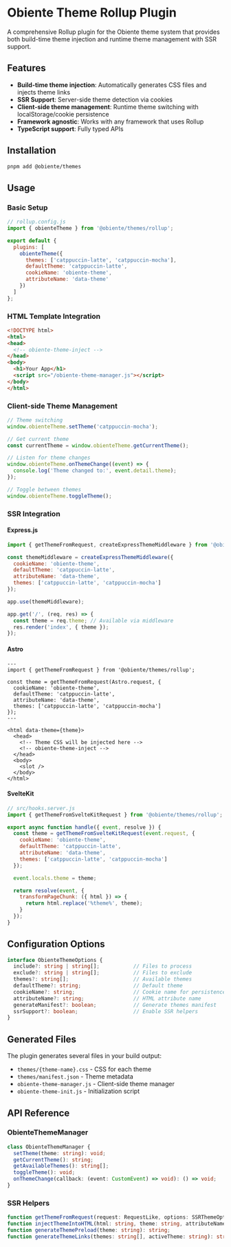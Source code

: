 # Obiente Theme Rollup Plugin

A comprehensive Rollup plugin for the Obiente theme system that provides both build-time theme injection and runtime theme management with SSR support.

## Features

- **Build-time theme injection**: Automatically generates CSS files and injects theme links
- **SSR Support**: Server-side theme detection via cookies
- **Client-side theme management**: Runtime theme switching with localStorage/cookie persistence
- **Framework agnostic**: Works with any framework that uses Rollup
- **TypeScript support**: Fully typed APIs

## Installation

```bash
pnpm add @obiente/themes
```

## Usage

### Basic Setup

```javascript
// rollup.config.js
import { obienteTheme } from '@obiente/themes/rollup';

export default {
  plugins: [
    obienteTheme({
      themes: ['catppuccin-latte', 'catppuccin-mocha'],
      defaultTheme: 'catppuccin-latte',
      cookieName: 'obiente-theme',
      attributeName: 'data-theme'
    })
  ]
};
```

### HTML Template Integration

```html
<!DOCTYPE html>
<html>
<head>
  <!-- obiente-theme-inject -->
</head>
<body>
  <h1>Your App</h1>
  <script src="/obiente-theme-manager.js"></script>
</body>
</html>
```

### Client-side Theme Management

```javascript
// Theme switching
window.obienteTheme.setTheme('catppuccin-mocha');

// Get current theme
const currentTheme = window.obienteTheme.getCurrentTheme();

// Listen for theme changes
window.obienteTheme.onThemeChange((event) => {
  console.log('Theme changed to:', event.detail.theme);
});

// Toggle between themes
window.obienteTheme.toggleTheme();
```

### SSR Integration

#### Express.js

```javascript
import { getThemeFromRequest, createExpressThemeMiddleware } from '@obiente/themes/rollup';

const themeMiddleware = createExpressThemeMiddleware({
  cookieName: 'obiente-theme',
  defaultTheme: 'catppuccin-latte',
  attributeName: 'data-theme',
  themes: ['catppuccin-latte', 'catppuccin-mocha']
});

app.use(themeMiddleware);

app.get('/', (req, res) => {
  const theme = req.theme; // Available via middleware
  res.render('index', { theme });
});
```

#### Astro

```astro
---
import { getThemeFromRequest } from '@obiente/themes/rollup';

const theme = getThemeFromRequest(Astro.request, {
  cookieName: 'obiente-theme',
  defaultTheme: 'catppuccin-latte',
  attributeName: 'data-theme',
  themes: ['catppuccin-latte', 'catppuccin-mocha']
});
---

<html data-theme={theme}>
  <head>
    <!-- Theme CSS will be injected here -->
    <!-- obiente-theme-inject -->
  </head>
  <body>
    <slot />
  </body>
</html>
```

#### SvelteKit

```javascript
// src/hooks.server.js
import { getThemeFromSvelteKitRequest } from '@obiente/themes/rollup';

export async function handle({ event, resolve }) {
  const theme = getThemeFromSvelteKitRequest(event.request, {
    cookieName: 'obiente-theme',
    defaultTheme: 'catppuccin-latte',
    attributeName: 'data-theme',
    themes: ['catppuccin-latte', 'catppuccin-mocha']
  });

  event.locals.theme = theme;

  return resolve(event, {
    transformPageChunk: ({ html }) => {
      return html.replace('%theme%', theme);
    }
  });
}
```

## Configuration Options

```typescript
interface ObienteThemeOptions {
  include?: string | string[];           // Files to process
  exclude?: string | string[];           // Files to exclude
  themes?: string[];                     // Available themes
  defaultTheme?: string;                 // Default theme
  cookieName?: string;                   // Cookie name for persistence
  attributeName?: string;                // HTML attribute name
  generateManifest?: boolean;            // Generate themes manifest
  ssrSupport?: boolean;                  // Enable SSR helpers
}
```

## Generated Files

The plugin generates several files in your build output:

- `themes/{theme-name}.css` - CSS for each theme
- `themes/manifest.json` - Theme metadata
- `obiente-theme-manager.js` - Client-side theme manager
- `obiente-theme-init.js` - Initialization script

## API Reference

### ObienteThemeManager

```typescript
class ObienteThemeManager {
  setTheme(theme: string): void;
  getCurrentTheme(): string;
  getAvailableThemes(): string[];
  toggleTheme(): void;
  onThemeChange(callback: (event: CustomEvent) => void): () => void;
}
```

### SSR Helpers

```typescript
function getThemeFromRequest(request: RequestLike, options: SSRThemeOptions): string;
function injectThemeIntoHTML(html: string, theme: string, attributeName?: string): string;
function generateThemePreload(theme: string): string;
function generateThemeLinks(themes: string[], activeTheme: string): string;
```
